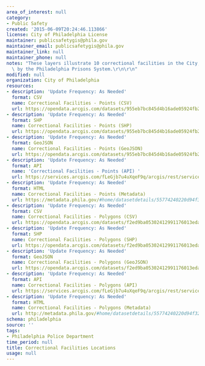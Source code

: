 ```yaml
---
area_of_interest: null
category: 
- Public Safety
created: '2015-06-09T20:24:46.113866'
license: City of Philadelphia License
maintainer: publicsafetygis@phila.gov
maintainer_email: publicsafetygis@phila.gov
maintainer_link: null
maintainer_phone: null
notes: "These layers illustrate 10 correctional facilities in the City, administered\
  \ by the Philadelphia Prisons System.\r\n\r\n"
modified: null
organization: City of Philadelphia
resources:
- description: 'Update Frequency: As Needed'
  format: CSV
  name: Correctional Facilities - Points (CSV)
  url: https://opendata.arcgis.com/datasets/955eb7bc845d4b16ade05924fb235cf2_0.csv
- description: 'Update Frequency: As Needed'
  format: SHP
  name: Correctional Facilities - Points (SHP)
  url: https://opendata.arcgis.com/datasets/955eb7bc845d4b16ade05924fb235cf2_0.zip
- description: 'Update Frequency: As Needed'
  format: GeoJSON
  name: Correctional Facilities - Points (GeoJSON)
  url: https://opendata.arcgis.com/datasets/955eb7bc845d4b16ade05924fb235cf2_0.geojson
- description: 'Update Frequency: As Needed'
  format: API
  name: 'Correctional Facilities - Points (API) '
  url: https://services.arcgis.com/fLeGjb7u4uXqeF9q/arcgis/rest/services/Correctional_Pts/FeatureServer/0/query?outFields=*&where=1%3D1
- description: 'Update Frequency: As Needed'
  format: HTML
  name: Correctional Facilities - Points (Metadata)
  url: https://metadata.phila.gov/#home/datasetdetails/55774240220d94f32b2107a6/representationdetails/557743e40095de8a30db4090/
- description: 'Update Frequency: As Needed'
  format: CSV
  name: Correctional Facilities - Polygons (CSV)
  url: https://opendata.arcgis.com/datasets/f2ed9ba05302412991176013eda47007_0.csv
- description: 'Update Frequency: As Needed'
  format: SHP
  name: Correctional Facilities - Polygons (SHP)
  url: https://opendata.arcgis.com/datasets/f2ed9ba05302412991176013eda47007_0.zip
- description: 'Update Frequency: As Needed'
  format: GeoJSON
  name: Correctional Facilities - Polygons (GeoJSON)
  url: https://opendata.arcgis.com/datasets/f2ed9ba05302412991176013eda47007_0.geojson
- description: 'Update Frequency: As Needed'
  format: API
  name: Correctional Facilities - Polygons (API)
  url: https://services.arcgis.com/fLeGjb7u4uXqeF9q/arcgis/rest/services/Correctional_Facilities/FeatureServer/0/query?outFields=*&where=1%3D1
- description: 'Update Frequency: As Needed'
  format: HTML
  name: Correctional Facilities - Polygons (Metadata)
  url: http://metadata.phila.gov/#home/datasetdetails/55774240220d94f32b2107a6/representationdetails/56731bc259baa355023e2867/
schema: philadelphia
source: ''
tags:
- Philadelphia Police Department
time_period: null
title: Correctional Facilities Locations
usage: null
---
```


